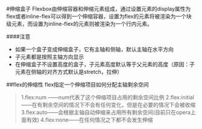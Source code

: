 #伸缩盒子
Flexbox由伸缩容器和伸缩元素组成，通过设置元素的display属性为flex或者inline-flex可以得到一个伸缩容器，设置为flex的元素将被渲染为一个块级元素，而设置为inline-flex的元素则被渲染为一个行内元素。

####注意
* 如果一个盒子变成伸缩盒子，它有主轴和侧轴，默认主轴在水平方向
* 子元素都是按照主轴方向显示
* 在伸缩盒子不设置高度的盒子，子元素高度默认等于父元素的高度（原因：子元素在侧轴的对齐方式默认是stretch，拉伸）

##flex的伸缩性
    flex指定一个伸缩项目如何分配主轴剩余空间
> 1.flex:num ——num代表了这个伸缩项目占用的剩余空间比例
> 2.flex:initial——在有剩余空间的情况下不会有任何变化，但是在必要的情况下会被收缩
> 3.flex:auto——会根据主轴自动伸缩来占用所有剩余空间(目前只在opera上面有效)
> 4.flex:none——在任何情况之下都不会发生伸缩
